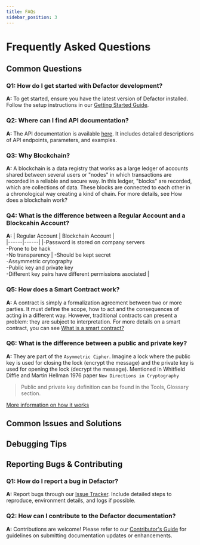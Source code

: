 ```yaml
---
title: FAQs
sidebar_position: 3
---
```


# Frequently Asked Questions

## Common Questions

### Q1: How do I get started with Defactor development?

**A:** To get started, ensure you have the latest version of Defactor installed. Follow the setup instructions in our [Getting Started Guide](../blockchain-and-web3/index.md).

### Q2: Where can I find API documentation?

**A:** The API documentation is available [here](../category/back-end-api). It includes detailed descriptions of API endpoints, parameters, and examples.

### Q3: Why Blockchain?

**A:** A blockchain is a data registry that works as a large ledger of accounts shared between several users or "nodes" in which transactions are recorded in a reliable and secure way. In this ledger, "blocks" are recorded, which are collections of data. These blocks are connected to each other in a chronological way creating a kind of chain. For more details, see How does a blockchain work?

### Q4: What is the difference between a Regular Account and a Blockcahin Account?

**A:**
| Regular Account | Blockchain Account |  
|------|------|
|-Password is stored on company servers <br/> -Prone to be hack <br/> -No transparency | -Should be kept secret <br/> -Assymmetric crytography <br/> -Public key and private key <br/> -Different key pairs have different permissions asociated |

### Q5: How does a Smart Contract work?

**A:** A contract is simply a formalization agreement between two or more parties. It must define the scope, how to act and the consequences of acting in a different way. However, traditional contracts can present a problem: they are subject to interpretation. For more details on a smart contract, you can see [What is a smart contract?](https://eoscostarica.medium.com/qu%C3%A9-es-un-smart-contract-793d2042c65d)

### Q6: What is the difference between a public and private key?

**A:** They are part of the `Asymmetric Cipher`. Imagine a lock where the public key is used for closing the lock (encrypt the message) and the private key is used for opening the lock (decrypt the message).
Mentioned in Whitfield Diffie and Martin Hellman 1976 paper `New Directions in Cryptography`

> Public and private key definition can be found in the Tools, Glossary section.

[More information on how it works](https://www.preveil.com/blog/public-and-private-key/)

## Common Issues and Solutions

## Debugging Tips

## Reporting Bugs & Contributing

### Q1: How do I report a bug in Defactor?

**A:** Report bugs through our [Issue Tracker](https://github.com/defactor-com/documentation/issues). Include detailed steps to reproduce, environment details, and logs if possible.

### Q2: How can I contribute to the Defactor documentation?

**A:** Contributions are welcome! Please refer to our [Contributor's Guide](https://github.com/defactor-com/documentation) for guidelines on submitting documentation updates or enhancements.
